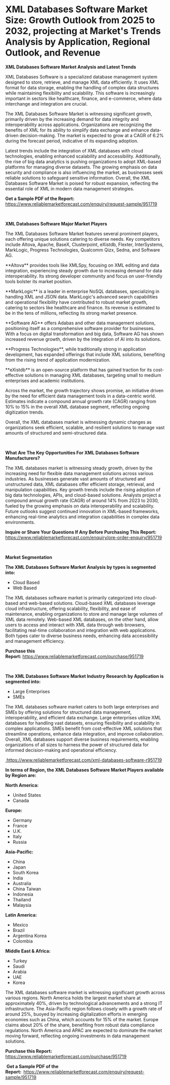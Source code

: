 <p><h1>XML Databases Software Market Size: Growth Outlook from 2025 to 2032, projecting at Market's Trends Analysis by Application, Regional Outlook, and Revenue</h1></p><p><strong>XML Databases Software Market Analysis and Latest Trends</strong></p>
<p><p>XML Databases Software is a specialized database management system designed to store, retrieve, and manage XML data efficiently. It uses XML format for data storage, enabling the handling of complex data structures while maintaining flexibility and scalability. This software is increasingly important in sectors like healthcare, finance, and e-commerce, where data interchange and integration are crucial.</p><p>The XML Databases Software Market is witnessing significant growth, primarily driven by the increasing demand for data integrity and interoperability across applications. Organizations are recognizing the benefits of XML for its ability to simplify data exchange and enhance data-driven decision-making. The market is expected to grow at a CAGR of 6.2% during the forecast period, indicative of its expanding adoption.</p><p>Latest trends include the integration of XML databases with cloud technologies, enabling enhanced scalability and accessibility. Additionally, the rise of big data analytics is pushing organizations to adopt XML-based platforms for managing diverse datasets. The growing emphasis on data security and compliance is also influencing the market, as businesses seek reliable solutions to safeguard sensitive information. Overall, the XML Databases Software Market is poised for robust expansion, reflecting the essential role of XML in modern data management strategies.</p></p>
<p><strong>Get a Sample PDF of the Report:&nbsp;</strong> <a href="https://www.reliablemarketforecast.com/enquiry/request-sample/951719?utm_campaign=1897&utm_medium=2&utm_source=Github&utm_content=ia&utm_term=17042025&utm_id=xml-databases-software">https://www.reliablemarketforecast.com/enquiry/request-sample/951719</a></p>
<p>&nbsp;</p>
<p><strong>XML Databases Software Major Market Players</strong></p>
<p><p>The XML Databases Software Market features several prominent players, each offering unique solutions catering to diverse needs. Key competitors include Altova, Apache, BaseX, Clusterpoint, eXistdb, Flexter, InterSystems, MarkLogic, Progress Technologies, Qualcomm Qizx, Sedna, and Software AG.</p><p>**Altova** provides tools like XMLSpy, focusing on XML editing and data integration, experiencing steady growth due to increasing demand for data interoperability. Its strong developer community and focus on user-friendly tools bolster its market position.</p><p>**MarkLogic** is a leader in enterprise NoSQL databases, specializing in handling XML and JSON data. MarkLogic's advanced search capabilities and operational flexibility have contributed to robust market growth, catering to sectors like healthcare and finance. Its revenue is estimated to be in the tens of millions, reflecting its strong market presence.</p><p>**Software AG** offers Adabas and other data management solutions, positioning itself as a comprehensive software provider for businesses. With a focus on digital transformation and big data, Software AG has shown increased revenue growth, driven by the integration of AI into its solutions.</p><p>**Progress Technologies**, while traditionally strong in application development, has expanded offerings that include XML solutions, benefiting from the rising trend of application modernization.</p><p>**eXistdb** is an open-source platform that has gained traction for its cost-effective solutions in managing XML databases, targeting small to medium enterprises and academic institutions. </p><p>Across the market, the growth trajectory shows promise, an initiative driven by the need for efficient data management tools in a data-centric world. Estimates indicate a compound annual growth rate (CAGR) ranging from 10% to 15% in the overall XML database segment, reflecting ongoing digitization trends.</p><p>Overall, the XML databases market is witnessing dynamic changes as organizations seek efficient, scalable, and resilient solutions to manage vast amounts of structured and semi-structured data.</p></p>
<p>&nbsp;</p>
<p><strong>What Are The Key Opportunities For XML Databases Software Manufacturers?</strong></p>
<p><p>The XML databases market is witnessing steady growth, driven by the increasing need for flexible data management solutions across various industries. As businesses generate vast amounts of structured and unstructured data, XML databases offer efficient storage, retrieval, and manipulation capabilities. Key growth trends include the rising adoption of big data technologies, APIs, and cloud-based solutions. Analysts project a compound annual growth rate (CAGR) of around 14% from 2023 to 2030, fueled by the growing emphasis on data interoperability and scalability. Future outlooks suggest continued innovation in XML-based frameworks, enhancing real-time analytics and integration capabilities in complex data environments.</p></p>
<p><strong>Inquire or Share Your Questions If Any Before Purchasing This Report:</strong> <a href="https://www.reliablemarketforecast.com/enquiry/pre-order-enquiry/951719?utm_campaign=1897&utm_medium=2&utm_source=Github&utm_content=ia&utm_term=17042025&utm_id=xml-databases-software">https://www.reliablemarketforecast.com/enquiry/pre-order-enquiry/951719</a></p>
<p>&nbsp;</p>
<p><strong>Market Segmentation</strong></p>
<p><strong>The XML Databases Software Market Analysis by types is segmented into:</strong></p>
<p><ul><li>Cloud Based</li><li>Web Based</li></ul></p>
<p><p>The XML databases software market is primarily categorized into cloud-based and web-based solutions. Cloud-based XML databases leverage cloud infrastructure, offering scalability, flexibility, and ease of maintenance, enabling organizations to store and manage large volumes of XML data remotely. Web-based XML databases, on the other hand, allow users to access and interact with XML data through web browsers, facilitating real-time collaboration and integration with web applications. Both types cater to diverse business needs, enhancing data accessibility and management efficiency.</p></p>
<p><strong>Purchase this Report:&nbsp;</strong><a href="https://www.reliablemarketforecast.com/purchase/951719?utm_campaign=1897&utm_medium=2&utm_source=Github&utm_content=ia&utm_term=17042025&utm_id=xml-databases-software">https://www.reliablemarketforecast.com/purchase/951719</a></p>
<p>&nbsp;</p>
<p><strong>The XML Databases Software Market Industry Research by Application is segmented into:</strong></p>
<p><ul><li>Large Enterprises</li><li>SMEs</li></ul></p>
<p><p>The XML databases software market caters to both large enterprises and SMEs by offering solutions for structured data management, interoperability, and efficient data exchange. Large enterprises utilize XML databases for handling vast datasets, ensuring flexibility and scalability in complex applications. SMEs benefit from cost-effective XML solutions that streamline operations, enhance data integration, and improve collaboration. Overall, XML databases support diverse business requirements, enabling organizations of all sizes to harness the power of structured data for informed decision-making and operational efficiency.</p></p>
<p><a href="https://www.reliablemarketforecast.com/xml-databases-software-r951719?utm_campaign=1897&utm_medium=2&utm_source=Github&utm_content=ia&utm_term=17042025&utm_id=xml-databases-software">&nbsp;https://www.reliablemarketforecast.com/xml-databases-software-r951719</a></p>
<p><strong>In terms of Region, the XML Databases Software Market Players available by Region are:</strong></p>
<p>
    <p> <strong> North America: </strong>
        <ul>
            <li>United States</li>
            <li>Canada</li>
        </ul>
        </p> 
    <p> <strong> Europe: </strong>
        <ul>
            <li>Germany</li>
            <li>France</li>
            <li>U.K.</li>
            <li>Italy</li>
            <li>Russia</li>
        </ul>
        </p> 
    <p> <strong> Asia-Pacific: </strong>
        <ul>
            <li>China</li>
            <li>Japan</li>
            <li>South Korea</li>
            <li>India</li>
            <li>Australia</li>
            <li>China Taiwan</li>
            <li>Indonesia</li>
            <li>Thailand</li>
            <li>Malaysia</li>
        </ul>
        </p> 
    <p> <strong> Latin America: </strong>
        <ul>
            <li>Mexico</li>
            <li>Brazil</li>
            <li>Argentina Korea</li>
            <li>Colombia</li>
        </ul>
        </p> 
    <p> <strong> Middle East & Africa: </strong>
        <ul>
            <li>Turkey</li>
            <li>Saudi</li>
            <li>Arabia</li>
            <li>UAE</li>
            <li>Korea</li>
        </ul>
    </p>
    </p>
<p><p>The XML databases software market is witnessing significant growth across various regions. North America holds the largest market share at approximately 40%, driven by technological advancements and a strong IT infrastructure. The Asia-Pacific region follows closely with a growth rate of around 25%, buoyed by increasing digitalization efforts in emerging economies such as China, which accounts for 15% of the market. Europe claims about 20% of the share, benefiting from robust data compliance regulations. North America and APAC are expected to dominate the market moving forward, reflecting ongoing investments in data management solutions.</p></p>
<p><strong>Purchase this Report: </strong><a href="https://www.reliablemarketforecast.com/purchase/951719?utm_campaign=1897&utm_medium=2&utm_source=Github&utm_content=ia&utm_term=17042025&utm_id=xml-databases-software">https://www.reliablemarketforecast.com/purchase/951719</a></p>
<p>&nbsp;<strong>Get a Sample PDF of the Report:&nbsp;&nbsp;</strong><a href="https://www.reliablemarketforecast.com/enquiry/request-sample/951719?utm_campaign=1897&utm_medium=2&utm_source=Github&utm_content=ia&utm_term=17042025&utm_id=xml-databases-software">https://www.reliablemarketforecast.com/enquiry/request-sample/951719</a></p>
<p><strong></strong></p>
<p><p></p><p></p><p></p></p>